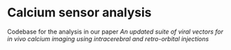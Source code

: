# Calcium sensor analysis

Codebase for the analysis in our paper *An updated suite of viral vectors for in vivo calcium imaging using intracerebral and retro-orbital injections*
